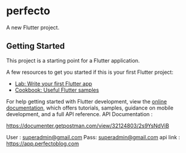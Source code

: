 # perfecto

A new Flutter project.

## Getting Started

This project is a starting point for a Flutter application.

A few resources to get you started if this is your first Flutter project:

- [Lab: Write your first Flutter app](https://docs.flutter.dev/get-started/codelab)
- [Cookbook: Useful Flutter samples](https://docs.flutter.dev/cookbook)

For help getting started with Flutter development, view the
[online documentation](https://docs.flutter.dev/), which offers tutorials,
samples, guidance on mobile development, and a full API reference.
API Documentation :

https://documenter.getpostman.com/view/32124803/2s9YsNdViB

User : superadmin@gmail.com
Pass: superadmin@gmail.com
api link : https://app.perfectoblog.com
